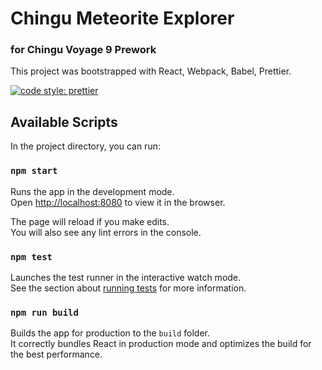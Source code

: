 # Chingu Meteorite Explorer

### for Chingu Voyage 9 Prework

This project was bootstrapped with React, Webpack, Babel, Prettier.

[![code style: prettier](https://img.shields.io/badge/code_style-prettier-ff69b4.svg?style=flat-square)](https://github.com/prettier/prettier)

## Available Scripts

In the project directory, you can run:

### `npm start`

Runs the app in the development mode.<br>
Open [http://localhost:8080](http://localhost:8080) to view it in the browser.

The page will reload if you make edits.<br>
You will also see any lint errors in the console.

### `npm test`

Launches the test runner in the interactive watch mode.<br>
See the section about [running tests](https://facebook.github.io/create-react-app/docs/running-tests) for more information.

### `npm run build`

Builds the app for production to the `build` folder.<br>
It correctly bundles React in production mode and optimizes the build for the best performance.

